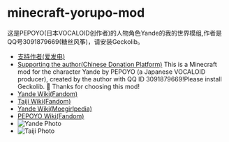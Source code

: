 # minecraft-yorupo-mod
这是PEPOYO(日本VOCALOID创作者)的人物角色Yande的我的世界模组,作者是QQ号3091879669(糖丝风筝)，请安装Geckolib。
- [支持作者(爱发电)](https://afdian.com/a/candykite)
- [Supporting the author(Chinese Donation Platform)](https://afdian.com/a/candykite)
This is a Minecraft mod for the character Yande by PEPOYO (a Japanese VOCALOID producer), created by the author with QQ ID 3091879669!Please install Geckolib.
🎉 Thanks for choosing this mod!
- [Yande Wiki(Fandom)](https://unofficialpepoyo.fandom.com/wiki/Yande)
- [Taiji Wiki(Fandom)](https://unofficialpepoyo.fandom.com/wiki/Taiji)
- [Yande Wiki(Moegirlpedia)](https://zh.moegirl.org.cn/Yande)
- [PEPOYO Wiki(Fandom)](https://vocaloid.fandom.com/wiki/PEPOYO)
- ![Yande Photo](https://cdn.modrinth.com/data/SXaUxwIv/images/38fc675e9afd55a32a81f52fd7a5c0d622dbd910_350.webp)
- ![Taiji Photo](https://cdn.modrinth.com/data/SXaUxwIv/images/a011fbf5518f153d26c15b1e92e08d94bd7440ca.png)
